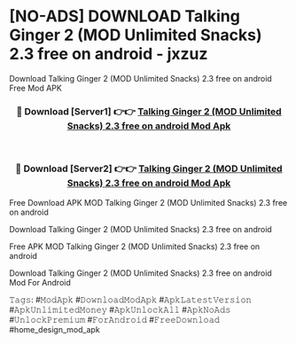 # [NO-ADS] DOWNLOAD Talking Ginger 2 (MOD Unlimited Snacks) 2.3 free on android - jxzuz
Download Talking Ginger 2 (MOD Unlimited Snacks) 2.3 free on android Free Mod APK

<div align="center">
<h3>🔴 Download [Server1] 👉👉 <a href="https://apk-comot.site?title=Talking_Ginger_2_(MOD_Unlimited_Snacks)_2.3_free_on_android">Talking Ginger 2 (MOD Unlimited Snacks) 2.3 free on android Mod Apk</a></h3><br>

<h3>🔴 Download [Server2] 👉👉 <a href="https://apk-comot.site?title=Talking_Ginger_2_(MOD_Unlimited_Snacks)_2.3_free_on_android">Talking Ginger 2 (MOD Unlimited Snacks) 2.3 free on android Mod Apk</a></h3>
</div>


Free Download APK MOD Talking Ginger 2 (MOD Unlimited Snacks) 2.3 free on android

Download Talking Ginger 2 (MOD Unlimited Snacks) 2.3 free on android 

Free APK MOD Talking Ginger 2 (MOD Unlimited Snacks) 2.3 free on android 

Download Talking Ginger 2 (MOD Unlimited Snacks) 2.3 free on android Mod For Android

𝚃𝚊𝚐𝚜: #𝙼𝚘𝚍𝙰𝚙𝚔 #𝙳𝚘𝚠𝚗𝚕𝚘𝚊𝚍𝙼𝚘𝚍𝙰𝚙𝚔 #𝙰𝚙𝚔𝙻𝚊𝚝𝚎𝚜𝚝𝚅𝚎𝚛𝚜𝚒𝚘𝚗 #𝙰𝚙𝚔𝚄𝚗𝚕𝚒𝚖𝚒𝚝𝚎𝚍𝙼𝚘𝚗𝚎𝚢 #𝙰𝚙𝚔𝚄𝚗𝚕𝚘𝚌𝚔𝙰𝚕𝚕 #𝙰𝚙𝚔𝙽𝚘𝙰𝚍𝚜 #𝚄𝚗𝚕𝚘𝚌𝚔𝙿𝚛𝚎𝚖𝚒𝚞𝚖 #𝙵𝚘𝚛𝙰𝚗𝚍𝚛𝚘𝚒𝚍 #𝙵𝚛𝚎𝚎𝙳𝚘𝚠𝚗𝚕𝚘𝚊𝚍 #home_design_mod_apk
